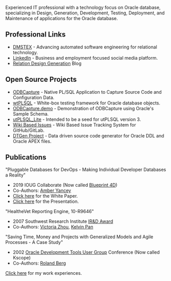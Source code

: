 Experienced IT professional with a technology focus on Oracle database, specializing in Design, Generation, Development, Testing, Deployment, and Maintenance of applications for the Oracle database.


## Professional Links

* [DMSTEX](https://www.dmstex.com/) - Advancing automated software engineering for relational technology.
* [LinkedIn](https://www.linkedin.com/in/ddieterich/) - Business and employment focused social media platform.
* [Relation Design Generation](https://www.reldesgen.com) Blog


## Open Source Projects

* [ODBCapture](https://odbcapture.org) - Native PL/SQL Application to Capture Source Code and Configuration Data.
* [wtPLSQL](https://wtplsql.org) - White-box testing framework for Oracle database objects.
* [ODBCapture.demo](https://github.com/DDieterich/ODBCapture.demo) - Demonstration of ODBCapture using Oracle's Sample Schema.
* [utPLSQL_Lite](https://github.com/DDieterich/utPLSQL_Lite) - Intended to be a seed for utPLSQL version 3.
* [Wiki Based Issues](https://github.com/DDieterich/WikiBasedIssues) - Wiki Based Issue Tracking System for GitHub/GitLab.
* [DTGen Project](https://dtgen.org) - Data driven source code generator for Oracle DDL and Oracle APEX files.


## Publications

"Pluggable Databases for DevOps - Making Individual Developer Databases a Reality"

* 2019 IOUG Collaborate (Now called [Blueprint 4D](https://questoraclecommunity.org/events/conferences/blueprint4d/))
* Co-Authors: [Amber Yancey](https://www.linkedin.com/in/amber-yancey-925327169/)
* [Click here](2019_476_Dieterich_ppr.pdf) for the White Paper.
* [Click here](2019_476_Dieterich_ppt.pdf) for the Presentation.

"HealtheVet Reporting Engine, 10-R9646"

* 2007 Southwest Research Institute [IR&D Award](https://www.swri.org/work-us/internal-rd)
* Co-Authors: [Victoria Zhou](https://www.linkedin.com/in/victoria-zhou-07573713/), [Kelvin Pan](https://www.linkedin.com/in/kelvinpan/)

"Saving Time, Money and Projects with Generalized Models and Agile Processes - A Case Study"

* 2002 [Oracle Development Tools User Group](https://www.odtug.com/) Conference (Now called Kscope)
* Co-Authors: [Roland Berg](https://www.linkedin.com/in/rolandsberg/)


[Click here](Work-Experience) for my work experiences.
